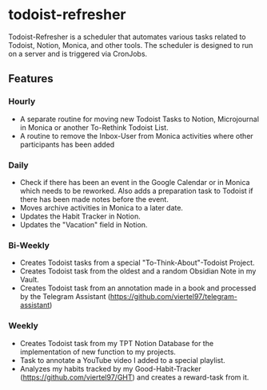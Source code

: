 # todoist-refresher

Todoist-Refresher is a scheduler that automates various tasks related to Todoist, Notion, Monica, and other tools. The
scheduler is designed to run on a server and is triggered via CronJobs.

## Features

### Hourly

- A separate routine for moving new Todoist Tasks to Notion, Microjournal in Monica or another To-Rethink Todoist List.
- A routine to remove the Inbox-User from Monica activities where other participants has been added

### Daily

- Check if there has been an event in the Google Calendar or in Monica which needs to be reworked. Also adds a
  preparation task to Todoist if there has been made notes before the event.
- Moves archive activities in Monica to a later date.
- Updates the Habit Tracker in Notion.
- Updates the "Vacation" field in Notion.

### Bi-Weekly

- Creates Todoist tasks from a special "To-Think-About"-Todoist Project.
- Creates Todoist task from the oldest and a random Obsidian Note in my Vault.
- Creates Todoist task from an annotation made in a book and processed by the Telegram
  Assistant (https://github.com/viertel97/telegram-assistant)

### Weekly

- Creates Todoist task from my TPT Notion Database for the implementation of new function to my projects.
- Task to annotate a YouTube video I added to a special playlist.
- Analyzes my habits tracked by my Good-Habit-Tracker (https://github.com/viertel97/GHT) and creates a
  reward-task from it.